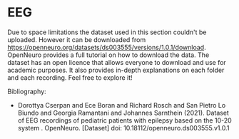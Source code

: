 # EEG
Due to space limitations the dataset used in this section couldn't be uploaded. However it can be downloaded from https://openneuro.org/datasets/ds003555/versions/1.0.1/download. 
OpenNeuro provides a full tutorial on how to download the data. The dataset has an open licence that allows everyone to download and use for academic purposes. 
It also provides in-depth explanations on each folder and each recording. Feel free to explore it!

Bibliography:
* Dorottya Cserpan and Ece Boran and Richard Rosch and San Pietro Lo Biundo and Georgia Ramantani and Johannes Sarnthein (2021). Dataset of EEG recordings of pediatric patients with epilepsy based on the 10-20 system . OpenNeuro. [Dataset] doi: 10.18112/openneuro.ds003555.v1.0.1
